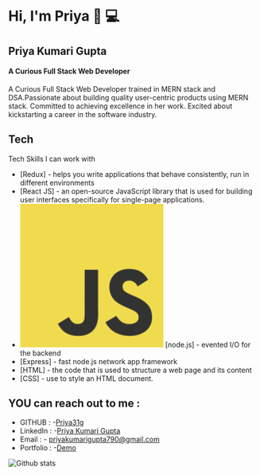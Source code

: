 # Hi, I'm Priya 👋  💻

## Priya  Kumari Gupta
#### A Curious  Full Stack Web Developer 



A  Curious Full Stack Web Developer trained in MERN stack and DSA.Passionate about building quality user-centric products using MERN stack. Committed to achieving excellence in her work. Excited about kickstarting a career in the software industry.

## Tech

Tech Skills I can work with 


 -   [Redux] - helps you write applications that behave consistently, run in different environments
- [React JS] - an open-source JavaScript library that is used for building user interfaces specifically for single-page applications. 
- ![node js](https://raw.githubusercontent.com/github/explore/80688e429a7d4ef2fca1e82350fe8e3517d3494d/topics/javascript/javascript.png) [node.js] - evented I/O for the backend
- [Express] - fast node.js network app framework
- [HTML] - the code that is used to structure a web page and its content
- [CSS] - use to style an HTML document.

 ## YOU can reach out to me  :
- GITHUB : -[Priya31g](https://github.com/Priya31g)
- LinkedIn : -[Priya Kumari Gupta](linkedin.com/in/priya-kumari-gupta)
- Email : - priyakumarigupta790@gmail.com
- Portfolio : -[Demo](https://priya-gupta-portfolio-priyakumarigupta.vercel.app/)

![Github stats](https://github-readme-stats.vercel.app/api?username=Priya31g)
